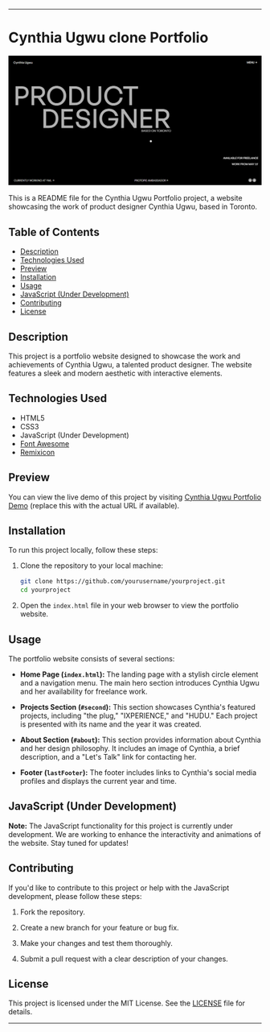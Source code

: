 ﻿---

# Cynthia Ugwu clone Portfolio

![Cynthia Ugwu clone Portfolio Screenshot](assets/ss.png)

This is a README file for the Cynthia Ugwu Portfolio project, a website showcasing the work of product designer Cynthia Ugwu, based in Toronto.

## Table of Contents

- [Description](#description)
- [Technologies Used](#technologies-used)
- [Preview](#preview)
- [Installation](#installation)
- [Usage](#usage)
- [JavaScript (Under Development)](#javascript-under-development)
- [Contributing](#contributing)
- [License](#license)

## Description

This project is a portfolio website designed to showcase the work and achievements of Cynthia Ugwu, a talented product designer. The website features a sleek and modern aesthetic with interactive elements.

## Technologies Used

- HTML5
- CSS3
- JavaScript (Under Development)
- [Font Awesome](https://fontawesome.com/)
- [Remixicon](https://remixicon.com/)

## Preview

You can view the live demo of this project by visiting [Cynthia Ugwu Portfolio Demo](#) (replace this with the actual URL if available).

## Installation

To run this project locally, follow these steps:

1. Clone the repository to your local machine:

   ```bash
   git clone https://github.com/yourusername/yourproject.git
   cd yourproject
   ```

2. Open the `index.html` file in your web browser to view the portfolio website.

## Usage

The portfolio website consists of several sections:

- **Home Page (`index.html`):** The landing page with a stylish circle element and a navigation menu. The main hero section introduces Cynthia Ugwu and her availability for freelance work.

- **Projects Section (`#second`):** This section showcases Cynthia's featured projects, including "the plug," "IXPERIENCE," and "HUDU." Each project is presented with its name and the year it was created.

- **About Section (`#about`):** This section provides information about Cynthia and her design philosophy. It includes an image of Cynthia, a brief description, and a "Let's Talk" link for contacting her.

- **Footer (`lastFooter`):** The footer includes links to Cynthia's social media profiles and displays the current year and time.

## JavaScript (Under Development)

**Note:** The JavaScript functionality for this project is currently under development. We are working to enhance the interactivity and animations of the website. Stay tuned for updates!

## Contributing

If you'd like to contribute to this project or help with the JavaScript development, please follow these steps:

1. Fork the repository.

2. Create a new branch for your feature or bug fix.

3. Make your changes and test them thoroughly.

4. Submit a pull request with a clear description of your changes.

## License

This project is licensed under the MIT License. See the [LICENSE](LICENSE) file for details.

---
